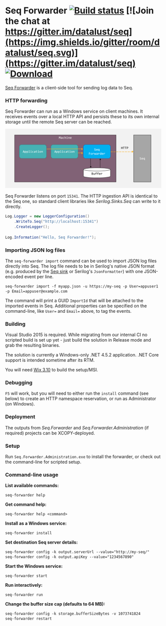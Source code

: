 # Seq Forwarder [![Build status](https://ci.appveyor.com/api/projects/status/qdvdn50xqwi43jkm/branch/master?svg=true)](https://ci.appveyor.com/project/seqlogs/seq-forwarder/branch/master) [![Join the chat at https://gitter.im/datalust/seq](https://img.shields.io/gitter/room/datalust/seq.svg)](https://gitter.im/datalust/seq) [![Download](https://img.shields.io/github/release/datalust/seq-forwarder.svg)](https://github.com/datalust/seq-forwarder/releases)

[Seq Forwarder](http://blog.getseq.net/help-us-test-seq-forwarder/) is a client-side tool for sending log data to Seq.

### HTTP forwarding

Seq Forwarder can run as a Windows service on client machines. It receives events over a local HTTP
API and persists these to its own internal storage until the remote Seq server can be reached.

![Seq Forwarder](https://raw.githubusercontent.com/nblumhardt/images/master/seq-forwarder-schematic.png)

Seq Forwarder listens on port `15341`. The HTTP ingestion API is identical to
the Seq one, so standard client libraries like _Serilog.Sinks.Seq_ can write to
it directly.

```csharp
Log.Logger = new LoggerConfiguration()  
    .WriteTo.Seq("http://localhost:15341")
    .CreateLogger();

Log.Information("Hello, Seq Forwarder!");  
```

### Importing JSON log files

The `seq-forwarder import` command can be used to import JSON log files directly into Seq. The log file needs to 
be in Serilog's native JSON format (e.g. produced by the [Seq sink](https://github.com/serilog/serilog-sinks-seq) or
Serilog's `JsonFormatter`) with one JSON-encoded event per line.

```
seq-forwarder import -f myapp.json -u https://my-seq -p User=appuser1 -p Email=appuser@example.com
```

The command will print a GUID `ImportId` that will be attached to the imported events in Seq. Additional properties
can be specified on the command-line, like `User=` and `Email=` above, to tag the events.

### Building

Visual Studio 2015 is required. While migrating from our internal CI no scripted build is set up yet - just build
the solution in Release mode and grab the resulting binaries.

The solution is currently a Windows-only .NET 4.5.2 application. .NET Core support is intended sometime after its RTM.

You will need [Wix 3.10](http://wixtoolset.org) to build the setup/MSI.

### Debugging

`F5` will work, but you will need to either run the `install` command (see below) to create an HTTP namespace
reservation, or run as Administrator (on Windows).

### Deployment

The outputs from _Seq.Forwarder_ and _Seq.Forwarder.Administration_ (if required) projects can be XCOPY-deployed.

### Setup

Run `Seq.Forwarder.Administration.exe` to install the forwarder, or check out the command-line for scripted setup.

### Command-line usage

**List available commands:**

```
seq-forwarder help
```

**Get command help:**

```
seq-forwarder help <command>
```

**Install as a Windows service:**

```
seq-forwarder install
```

**Set destination Seq server details:**

```
seq-forwarder config -k output.serverUrl --value="http://my-seq/"
seq-forwarder config -k output.apiKey --value="1234567890"
```

**Start the Windows service:**

```
seq-forwarder start
```

**Run interactively:**

```
seq-forwarder run
```

**Change the buffer size cap (defaults to 64 MB):**

```
seq-forwarder config -k storage.bufferSizeBytes -v 1073741824  
seq-forwarder restart  
```

